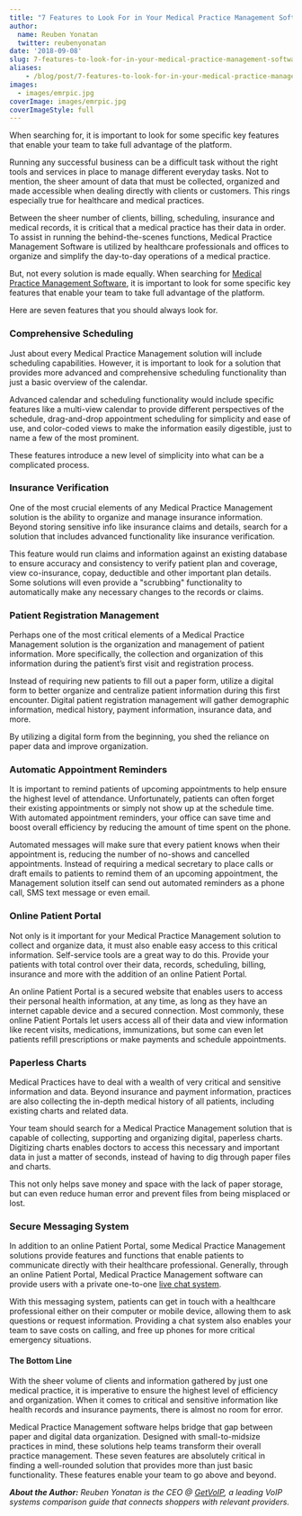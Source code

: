 ```yaml
---
title: "7 Features to Look For in Your Medical Practice Management Software"
author:
  name: Reuben Yonatan
  twitter: reubenyonatan
date: '2018-09-08'
slug: 7-features-to-look-for-in-your-medical-practice-management-software
aliases:
    - /blog/post/7-features-to-look-for-in-your-medical-practice-management-software
images:
  - images/emrpic.jpg
coverImage: images/emrpic.jpg
coverImageStyle: full
---
```

When searching for, it is important to look for some specific key features that enable your team to take full advantage of the platform.
<!--more-->

Running any successful business can be a difficult task without the right tools and services in place to manage different everyday tasks. Not to mention, the sheer amount of data that must be collected, organized and made accessible when dealing directly with clients or customers. This rings especially true for healthcare and medical practices.
 
Between the sheer number of clients, billing, scheduling, insurance and medical records, it is critical that a medical practice has their data in order. To assist in running the behind-the-scenes functions, Medical Practice Management Software is utilized by healthcare professionals and offices to organize and simplify the day-to-day operations of a medical practice.
 
But, not every solution is made equally. When searching for [Medical Practice Management Software](https://www.open-emr.org/wiki/index.php/OpenEMR_Features), it is important to look for some specific key features that enable your team to take full advantage of the platform.
 
Here are seven features that you should always look for.

### Comprehensive Scheduling

Just about every Medical Practice Management solution will include scheduling capabilities. However, it is important to look for a solution that provides more advanced and comprehensive scheduling functionality than just a basic overview of the calendar. 

Advanced calendar and scheduling functionality would include specific features like a multi-view calendar to provide different perspectives of the schedule, drag-and-drop appointment scheduling for simplicity and ease of use, and color-coded views to make the information easily digestible, just to name a few of the most prominent. 

These features introduce a new level of simplicity into what can be a complicated process.

### Insurance Verification

One of the most crucial elements of any Medical Practice Management solution is the ability to organize and manage insurance information. Beyond storing sensitive info like insurance claims and details, search for a solution that includes advanced functionality like insurance verification. 

This feature would run claims and information against an existing database to ensure accuracy and consistency to verify patient plan and coverage, view co-insurance, copay, deductible and other important plan details. Some solutions will even provide a "scrubbing" functionality to automatically make any necessary changes to the records or claims. 

### Patient Registration Management

Perhaps one of the most critical elements of a Medical Practice Management solution is the organization and management of patient information. More specifically, the collection and organization of this information during the patient’s first visit and registration process. 

Instead of requiring new patients to fill out a paper form, utilize a digital form to better organize and centralize patient information during this first encounter. Digital patient registration management will gather demographic information, medical history, payment information, insurance data, and more. 

By utilizing a digital form from the beginning, you shed the reliance on paper data and improve organization.

### Automatic Appointment Reminders

It is important to remind patients of upcoming appointments to help ensure the highest level of attendance. Unfortunately, patients can often forget their existing appointments or simply not show up at the schedule time. With automated appointment reminders, your office can save time and boost overall efficiency by reducing the amount of time spent on the phone.

Automated messages will make sure that every patient knows when their appointment is, reducing the number of no-shows and cancelled appointments. Instead of requiring a medical secretary to place calls or draft emails to patients to remind them of an upcoming appointment, the Management solution itself can send out automated reminders as a phone call, SMS text message or even email.

### Online Patient Portal

Not only is it important for your Medical Practice Management solution to collect and organize data, it must also enable easy access to this critical information. Self-service tools are a great way to do this. Provide your patients with total control over their data, records, scheduling, billing, insurance and more with the addition of an online Patient Portal. 

An online Patient Portal is a secured website that enables users to access their personal health information, at any time, as long as they have an internet capable device and a secured 
connection. Most commonly, these online Patient Portals let users access all of their data and view information like recent visits, medications, immunizations, but some can even let patients refill prescriptions or make payments and schedule appointments.

### Paperless Charts

Medical Practices have to deal with a wealth of very critical and sensitive information and data. Beyond insurance and payment information, practices are also collecting the in-depth medical history of all patients, including existing charts and related data. 

Your team should search for a Medical Practice Management solution that is capable of collecting, supporting and organizing digital, paperless charts. Digitizing charts enables doctors to access this necessary and important data in just a matter of seconds, instead of having to dig through paper files and charts. 

This not only helps save money and space with the lack of paper storage, but can even reduce human error and prevent files from being misplaced or lost. 

### Secure Messaging System

In addition to an online Patient Portal, some Medical Practice Management solutions provide features and functions that enable patients to communicate directly with their healthcare professional. Generally, through an online Patient Portal, Medical Practice Management software can provide users with a private one-to-one [live chat system](https://getvoip.com/live-chat-software/). 

With this messaging system, patients can get in touch with a healthcare professional either on their computer or mobile device, allowing them to ask questions or request information. Providing a chat system also enables your team to save costs on calling, and free up phones for more critical emergency situations.

#### The Bottom Line

With the sheer volume of clients and information gathered by just one medical practice, it is imperative to ensure the highest level of efficiency and organization. When it comes to critical and sensitive information like health records and insurance payments, there is almost no room for error.

Medical Practice Management software helps bridge that gap between paper and digital data organization. Designed with small-to-midsize practices in mind, these solutions help teams transform their overall practice management. These seven features are absolutely critical in finding a well-rounded solution that provides more than just basic functionality. These features enable your team to go above and beyond.

___About the Author:___
_Reuben Yonatan is the CEO @ [GetVoIP](https://getvoip.com), a leading VoIP systems comparison guide that connects shoppers with relevant providers._

